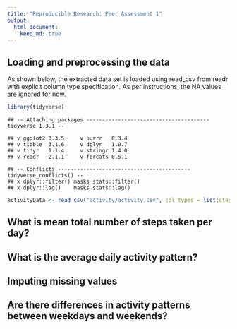 ```yaml
---
title: "Reproducible Research: Peer Assessment 1"
output: 
  html_document:
    keep_md: true
---
```



## Loading and preprocessing the data
As shown below, the extracted data set is loaded using read_csv from readr with explicit column type specification. As per instructions, the NA values are ignored for now.


```r
library(tidyverse)
```

```
## -- Attaching packages --------------------------------------- tidyverse 1.3.1 --
```

```
## v ggplot2 3.3.5     v purrr   0.3.4
## v tibble  3.1.6     v dplyr   1.0.7
## v tidyr   1.1.4     v stringr 1.4.0
## v readr   2.1.1     v forcats 0.5.1
```

```
## -- Conflicts ------------------------------------------ tidyverse_conflicts() --
## x dplyr::filter() masks stats::filter()
## x dplyr::lag()    masks stats::lag()
```

```r
activityData <- read_csv("activity/activity.csv", col_types = list(steps = col_integer(), date = col_date(format = ""), interval = col_integer()))
```

## What is mean total number of steps taken per day?



## What is the average daily activity pattern?



## Imputing missing values



## Are there differences in activity patterns between weekdays and weekends?
